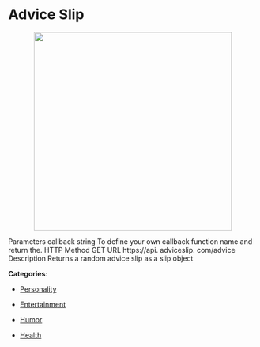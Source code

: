 # Advice Slip
<p align="center">
    <img width="400" src="https://raw.githubusercontent.com/apis-list/apis-list/apis/advice-slip/logo_256x256.png" />
</p>

Parameters callback string To define your own callback function name and return the. HTTP Method GET URL https://api. adviceslip. com/advice Description Returns a random advice slip as a slip object



**Categories**:

- [Personality](https://github.com/apis-list/apis-list#personality)

- [Entertainment](https://github.com/apis-list/apis-list#entertainment)

- [Humor](https://github.com/apis-list/apis-list#humor)

- [Health](https://github.com/apis-list/apis-list#health)



